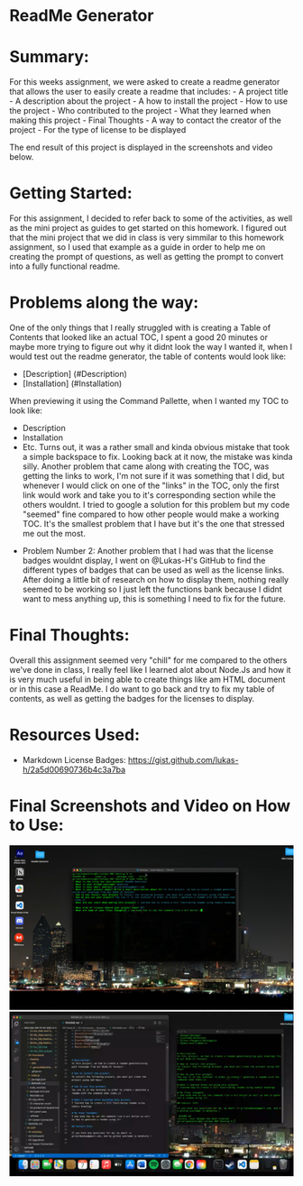 # ReadMe Generator 

# Summary: 
For this weeks assignment, we were asked to create a readme generator that allows the user to easily create a readme that includes:
    - A project title
    - A description about the project
    - A how to install the project
    - How to use the project
    - Who contributed to the project
    - What they learned when making this project
    - Final Thoughts
    - A way to contact the creator of the project
    - For the type of license to be displayed

The end result of this project is displayed in the screenshots and video below.

# Getting Started: 
For this assignment, I decided to refer back to some of the activities, as well as the mini project as guides to get started on this homework. I figured out that the mini project that we did in class is very simmilar to this homework assignment, so I used that example as a guide in order to help me on creating the prompt of questions, as well as getting the prompt to convert into a fully functional readme. 

# Problems along the way:
One of the only things that I really struggled with is creating a Table of Contents that looked like an actual TOC, I spent a good 20 minutes or maybe more trying to figure out why it didnt look the way I wanted it, when I would test out the readme generator, the table of contents would look like:

* [Description] (#Description)
* [Installation] (#Installation)

When previewing it using the Command Pallette, when I wanted my TOC to look like: 

* Description
* Installation
* Etc.
Turns out, it was a rather small and kinda obvious mistake that took a simple backspace to fix. Looking back at it now, the mistake was kinda silly. Another problem that came along with creating the TOC, was getting the links to work, I'm not sure if it was something that I did, but whenever I would click on one of the "links" in the TOC, only the first link would work and take you to it's corresponding section while the others wouldnt. I tried to google a solution for this problem but my code "seemed" fine compared to how other people would make a working TOC. It's the smallest problem that I have but it's the one that stressed me out the most.

- Problem Number 2:
Another problem that I had was that the license badges wouldnt display, I went on @Lukas-H's GitHub to find the different types of badges that can be used as well as the license links. After doing a little bit of research on how to display them, nothing really seemed to be working so I just left the functions bank because I didnt want to mess anything up, this is something I need to fix for the future. 



# Final Thoughts:
Overall this assignment seemed very "chill" for me compared to the others we've done in class, I really feel like I learned alot about Node.Js and how it is very much useful in being able to create things like am HTML document or in this case a ReadMe.
I do want to go back and try to fix my table of contents, as well as getting the badges for the licenses to display. 



# Resources Used:

* Markdown License Badges: https://gist.github.com/lukas-h/2a5d00690736b4c3a7ba


# Final Screenshots and Video on How to Use: 
<img src = "1 Screenshot.png">
<img src = "2 Screenshot.png">
